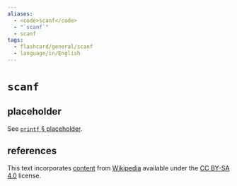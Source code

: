 ```yaml
---
aliases:
  - <code>scanf</code>
  - "`scanf`"
  - scanf
tags:
  - flashcard/general/scanf
  - language/in/English
---
```


# `scanf`

## placeholder

See [`printf` § placeholder](printf.md#placeholder).

## references

This text incorporates [content](https://en.wikipedia.org/wiki/scanf) from [Wikipedia](Wikipedia.md) available under the [CC BY-SA 4.0](https://creativecommons.org/licenses/by-sa/4.0/) license.
